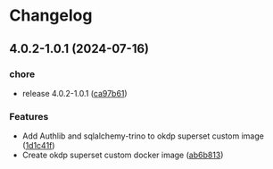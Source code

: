# Changelog

## 4.0.2-1.0.1 (2024-07-16)


### chore

* release 4.0.2-1.0.1 ([ca97b61](https://github.com/idirze/superset/commit/ca97b61f0dee129e0bd12a4a7b622d290fe8c868))


### Features

* Add Authlib and sqlalchemy-trino to okdp superset custom image ([1d1c41f](https://github.com/idirze/superset/commit/1d1c41fa66c2651edb7bc361cfbe9024596fe282))
* Create okdp superset custom docker image ([ab6b813](https://github.com/idirze/superset/commit/ab6b813b3d4dbb0842167dd5c6ca3d278c43a596))
